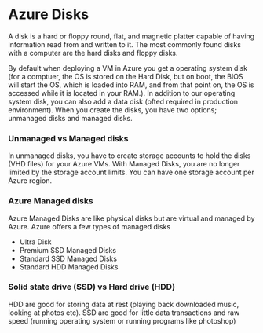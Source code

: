 <h1> Azure Disks </h1>

<p>  A disk is a hard or floppy round, flat, and magnetic platter capable of having information read from and written to it. The most commonly found disks with a computer are the hard disks and floppy disks.
  
  
  
  By default when deploying a VM in Azure you get a operating system disk (for a comptuer, the OS is stored on the Hard Disk, but on boot, the BIOS will start the OS, which is loaded into RAM, and from that point on, the OS is accessed while it is located in your RAM.). In addition to our operating system disk, you can also add a data disk 
(ofted required in production environment). When you create the disks, you have two options; unmanaged disks and managed disks. </p> 

<h3> Unmanaged vs Managed disks</h3>
<p> In unmanaged disks, you have to create storage accounts to hold the disks (VHD files) for your Azure VMs. 
With Managed Disks, you are no longer limited by the storage account limits. You can have one storage account per Azure region. </p>


<h3> Azure Managed disks </h3>
<p>
Azure Managed Disks are like physical disks but are virtual and managed by Azure. Azure offers a few types of managed disks </p>
<ul>
<li> Ultra Disk</li>
<li> Premium SSD Managed Disks</li>
<li> Standard SSD Managed Disks</li>
<li> Standard HDD Managed Disks </li>
</ul>


<h3> Solid state drive (SSD) vs Hard drive (HDD) </h3>
<p> HDD are good for storing data at rest (playing back downloaded music, looking at photos etc). SSD are good for little data transactions and raw speed 
(running operating system or running programs like photoshop) </p>
